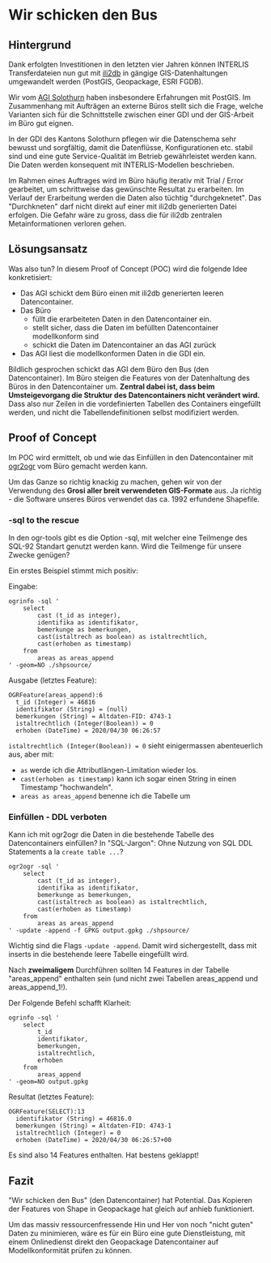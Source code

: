 # Wir schicken den Bus

## Hintergrund

Dank erfolgten Investitionen in den letzten vier Jahren können INTERLIS Transferdateien nun gut mit [ili2db](https://www.interlis.ch/downloads/ili2db)
in gängige GIS-Datenhaltungen umgewandelt werden (PostGIS, Geopackage, ESRI FGDB).

Wir vom [AGI Solothurn](https://so.ch/verwaltung/bau-und-justizdepartement/amt-fuer-geoinformation/) haben insbesondere Erfahrungen mit PostGIS. Im Zusammenhang mit Aufträgen an externe Büros
stellt sich die Frage, welche Varianten sich für die Schnittstelle zwischen einer GDI und der GIS-Arbeit im Büro
gut eignen.

In der GDI des Kantons Solothurn pflegen wir die Datenschema sehr bewusst und sorgfältig, damit die Datenflüsse, 
Konfigurationen etc. stabil sind und eine gute Service-Qualität im Betrieb gewährleistet werden kann. 
Die Daten werden konsequent mit INTERLIS-Modellen beschrieben.

Im Rahmen eines Auftrages wird im Büro häufig iterativ mit Trial / Error gearbeitet, um schrittweise das gewünschte Resultat
zu erarbeiten. Im Verlauf der Erarbeitung werden die Daten also tüchtig "durchgeknetet". Das "Durchkneten" darf
nicht direkt auf einer mit ili2db generierten Datei erfolgen. Die Gefahr wäre zu gross, dass die für ili2db 
zentralen Metainformationen verloren gehen.

## Lösungsansatz

Was also tun? In diesem Proof of Concept (POC) wird die folgende Idee konkretisiert:
* Das AGI schickt dem Büro einen mit ili2db generierten leeren Datencontainer.
* Das Büro 
    * füllt die erarbeiteten Daten in den Datencontainer ein.
    * stellt sicher, dass die Daten im befüllten Datencontainer modellkonform sind
    * schickt die Daten im Datencontainer an das AGI zurück
* Das AGI liest die modellkonformen Daten in die GDI ein.

Bildlich gesprochen schickt das AGI dem Büro den Bus (den Datencontainer). Im Büro steigen die Features von der 
Datenhaltung des Büros in den Datencontainer um. **Zentral dabei ist, dass beim Umsteigevorgang die Struktur des 
Datencontainers nicht verändert wird.** Dass also nur Zeilen in die vordefinierten Tabellen des Containers eingefüllt 
werden, und nicht die Tabellendefinitionen selbst modifiziert werden.

##  Proof of Concept

Im POC wird ermittelt, ob und wie das Einfüllen in den Datencontainer mit [ogr2ogr](https://gdal.org/programs/ogr2ogr.html) vom Büro gemacht werden kann.

Um das Ganze so richtig knackig zu machen, gehen wir von der Verwendung des **Grosi aller breit verwendeten GIS-Formate** 
aus. Ja richtig - die Software unseres Büros verwendet das ca. 1992 erfundene Shapefile.

### -sql to the rescue

In den ogr-tools gibt es die Option -sql, mit welcher eine Teilmenge des SQL-92 Standart genutzt werden kann. 
Wird die Teilmenge für unsere Zwecke genügen?

Ein erstes Beispiel stimmt mich positiv:

Eingabe:

```
ogrinfo -sql '
    select 
        cast (t_id as integer), 
        identifika as identifikator,
        bemerkunge as bemerkungen, 
        cast(istaltrech as boolean) as istaltrechtlich,
        cast(erhoben as timestamp)
    from 
        areas as areas_append
' -geom=NO ./shpsource/
```
Ausgabe (letztes Feature):

```
OGRFeature(areas_append):6
  t_id (Integer) = 46816
  identifikator (String) = (null)
  bemerkungen (String) = Altdaten-FID: 4743-1
  istaltrechtlich (Integer(Boolean)) = 0
  erhoben (DateTime) = 2020/04/30 06:26:57
```

`istaltrechtlich (Integer(Boolean)) = 0` sieht einigermassen abenteuerlich aus, aber mit:
* `as` werde ich die Attributlängen-Limitation wieder los.
* `cast(erhoben as timestamp)` kann ich sogar einen String in einen Timestamp "hochwandeln".
* `areas as areas_append` benenne ich die Tabelle um

### Einfüllen - DDL verboten

Kann ich mit ogr2ogr die Daten in die bestehende Tabelle des Datencontainers einfüllen? In "SQL-Jargon": Ohne
Nutzung von SQL DDL Statements a la `create table ...`?

```
ogr2ogr -sql '
    select 
        cast (t_id as integer), 
        identifika as identifikator,
        bemerkunge as bemerkungen, 
        cast(istaltrech as boolean) as istaltrechtlich,
        cast(erhoben as timestamp)
    from 
        areas as areas_append
' -update -append -f GPKG output.gpkg ./shpsource/
```

Wichtig sind die Flags `-update -append`. Damit wird sichergestellt, dass mit inserts in die bestehende leere Tabelle
eingefüllt wird.

Nach **zweimaligem** Durchführen sollten 14 Features in der Tabelle "areas_append" enthalten sein (und nicht zwei 
Tabellen areas_append und areas_append_1!).

Der Folgende Befehl schafft Klarheit:

```
ogrinfo -sql '
    select 
        t_id
        identifikator,
        bemerkungen, 
        istaltrechtlich,
        erhoben
    from 
        areas_append
' -geom=NO output.gpkg
```

Resultat (letztes Feature):

```
OGRFeature(SELECT):13
  identifikator (String) = 46816.0
  bemerkungen (String) = Altdaten-FID: 4743-1
  istaltrechtlich (Integer) = 0
  erhoben (DateTime) = 2020/04/30 06:26:57+00
```

Es sind also 14 Features enthalten. Hat bestens geklappt!

## Fazit

"Wir schicken den Bus" (den Datencontainer) hat Potential. Das Kopieren der Features von Shape in Geopackage hat
gleich auf anhieb funktioniert.

Um das massiv ressourcenfressende Hin und Her von noch "nicht guten" Daten zu minimieren, wäre es für ein Büro 
eine gute Dienstleistung, mit einem Onlinedienst direkt den Geopackage Datencontainer auf Modellkonformität prüfen 
zu können.



  


  
